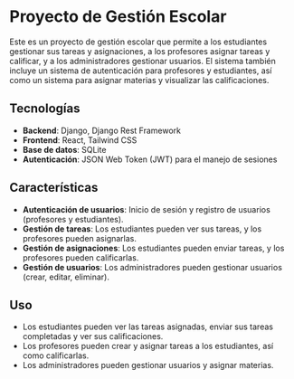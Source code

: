 <h1>Proyecto de Gestión Escolar</h1>

<p>Este es un proyecto de gestión escolar que permite a los estudiantes gestionar sus tareas y asignaciones, a los profesores asignar tareas y calificar, y a los administradores gestionar usuarios. El sistema también incluye un sistema de autenticación para profesores y estudiantes, así como un sistema para asignar materias y visualizar las calificaciones.</p>

<h2>Tecnologías</h2>
<ul>
    <li><strong>Backend</strong>: Django, Django Rest Framework</li>
    <li><strong>Frontend</strong>: React, Tailwind CSS</li>
    <li><strong>Base de datos</strong>: SQLite</li>
    <li><strong>Autenticación</strong>: JSON Web Token (JWT) para el manejo de sesiones</li>
</ul>

<h2>Características</h2>
<ul>
    <li><strong>Autenticación de usuarios</strong>: Inicio de sesión y registro de usuarios (profesores y estudiantes).</li>
    <li><strong>Gestión de tareas</strong>: Los estudiantes pueden ver sus tareas, y los profesores pueden asignarlas.</li>
    <li><strong>Gestión de asignaciones</strong>: Los estudiantes pueden enviar tareas, y los profesores pueden calificarlas.</li>
    <li><strong>Gestión de usuarios</strong>: Los administradores pueden gestionar usuarios (crear, editar, eliminar).</li>
</ul>

<h2>Uso</h2>
<ul>
    <li>Los estudiantes pueden ver las tareas asignadas, enviar sus tareas completadas y ver sus calificaciones.</li>
    <li>Los profesores pueden crear y asignar tareas a los estudiantes, así como calificarlas.</li>
    <li>Los administradores pueden gestionar usuarios y asignar materias.</li>
</ul>

